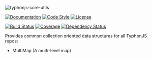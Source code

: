 ![typhonjs-core-utils](http://i.imgur.com/jEsieMQ.png)

[![Documentation](http://js.docs.typhonrt.org/typhonjs/typhonjs-core-utils/badge.svg)](http://js.docs.typhonrt.org/typhonjs/typhonjs-core-utils/)
[![Code Style](https://img.shields.io/badge/code%20style-allman-yellowgreen.svg?style=flat)](https://en.wikipedia.org/wiki/Indent_style#Allman_style)
[![License](https://img.shields.io/badge/license-MIT-yellowgreen.svg?style=flat)](https://github.com/typhonjs/typhonjs-core-utils/blob/master/LICENSE)

[![Build Status](https://travis-ci.org/typhonjs/typhonjs-core-utils.svg?branch=master)](https://travis-ci.org/typhonjs/typhonjs-core-utils)
[![Coverage](https://img.shields.io/codecov/c/github/typhonjs/typhonjs-core-utils.svg)](https://codecov.io/github/typhonjs/typhonjs-core-utils)
[![Dependency Status](https://www.versioneye.com/user/projects/567004d01079970030000045/badge.svg?style=flat)](https://www.versioneye.com/user/projects/567004d01079970030000045)

Provides common collection oriented data structures for all TyphonJS repos:

- MultiMap  (A multi-level map)
